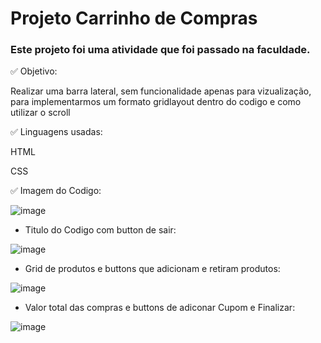 # Projeto Carrinho de Compras

### Este projeto foi uma atividade que foi passado na faculdade.

✅ Objetivo:

  Realizar uma barra lateral, sem funcionalidade apenas para vizualização, para implementarmos 
  um formato gridlayout dentro do codigo e como utilizar o scroll
  
✅ Linguagens usadas:

  HTML
  
  CSS
    
✅ Imagem do Codigo:  

  ![image](https://github.com/user-attachments/assets/7a09dadd-16d9-4eda-acb2-14261c686421)
  
- Titulo do Codigo com button de sair:
  
![image](https://github.com/user-attachments/assets/ea278879-6ca1-4be0-874c-6ba70e74974d)

- Grid de produtos e buttons que adicionam e retiram produtos:
  
![image](https://github.com/user-attachments/assets/449b1dc8-ed22-49cc-8798-8696ffaef8f3)

- Valor total das compras e buttons de adiconar Cupom e Finalizar:

![image](https://github.com/user-attachments/assets/e18ba2d0-b19a-46bb-9b49-8711fce6b0c3)




